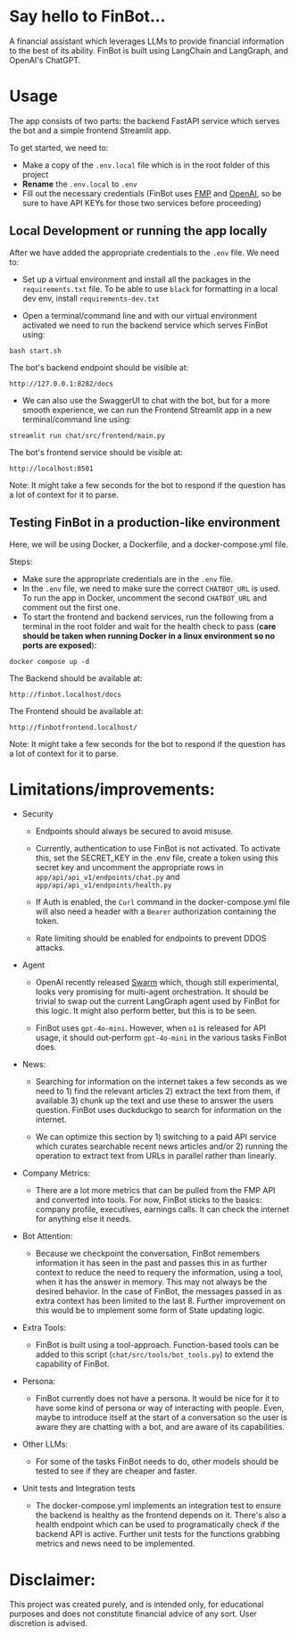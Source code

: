 # Say hello to FinBot...

A financial assistant which leverages LLMs to provide financial information to the best of its ability. FinBot is built using LangChain and LangGraph, and OpenAI's ChatGPT.

# Usage

The app consists of two parts: the backend FastAPI service which serves the bot and a simple frontend Streamlit app.

To get started, we need to:

- Make a copy of the `.env.local` file which is in the root folder of this project
- <strong>Rename</strong> the `.env.local` to `.env`
- Fill out the necessary credentials (FinBot uses [FMP](https://site.financialmodelingprep.com/developer/docs) and [OpenAI](https://platform.openai.com/docs/concepts), so be sure to have API KEYs for those two services before proceeding)

## Local Development or running the app locally

After we have added the appropriate credentials to the `.env` file. We need to:

- Set up a virtual environment and install all the packages in the `requirements.txt` file. To be able to use `black` for formatting in a local dev env, install `requirements-dev.txt`

- Open a terminal/command line and with our virtual environment activated we need to run the backend service which serves FinBot using:

```shell
bash start.sh
```

The bot's backend endpoint should be visible at:

```
http://127.0.0.1:8282/docs
```

- We can also use the SwaggerUI to chat with the bot, but for a more smooth experience, we can run the Frontend Streamlit app in a new terminal/command line using:

```shell
streamlit run chat/src/frontend/main.py
```

The bot's frontend service should be visible at:

```
http://localhost:8501
```

Note: It might take a few seconds for the bot to respond if the question has a lot of context for it to parse.

## Testing FinBot in a production-like environment

Here, we will be using Docker, a Dockerfile, and a docker-compose.yml file.

Steps:

- Make sure the appropriate credentials are in the `.env` file.
- In the `.env` file, we need to make sure the correct `CHATBOT_URL` is used. To run the app in Docker, uncomment the second `CHATBOT_URL` and comment out the first one.
- To start the frontend and backend services, run the following from a terminal in the root folder and wait for the health check to pass (<strong>care should be taken when running Docker in a linux environment so no ports are exposed</strong>):

```shell
docker compose up -d
```

The Backend should be available at:

```text
http://finbot.localhost/docs
```

The Frontend should be available at:

```text
http://finbotfrontend.localhost/
```

Note: It might take a few seconds for the bot to respond if the question has a lot of context for it to parse.

# Limitations/improvements:

- Security

  - Endpoints should always be secured to avoid misuse.
  - Currently, authentication to use FinBot is not activated. To activate this, set the SECRET_KEY in the .env file, create a token using this secret key and uncomment the appropriate rows in `app/api/api_v1/endpoints/chat.py` and `app/api/api_v1/endpoints/health.py`

  - If Auth is enabled, the `Curl` command in the docker-compose.yml file will also need a header with a `Bearer` authorization containing the token.
  - Rate limiting should be enabled for endpoints to prevent DDOS attacks.

- Agent

  - OpenAI recently released [Swarm](https://github.com/openai/swarm) which, though still experimental, looks very promising for multi-agent orchestration. It should be trivial to swap out the current LangGraph agent used by FinBot for this logic. It might also perform better, but this is to be seen.

  - FinBot uses `gpt-4o-mini`. However, when `o1` is released for API usage, it should out-perform `gpt-4o-mini` in the various tasks FinBot does.

- News:

  - Searching for information on the internet takes a few seconds as we need to 1) find the relevant articles 2) extract the text from them, if available 3) chunk up the text and use these to answer the users question. FinBot uses duckduckgo to search for information on the internet.

  - We can optimize this section by 1) switching to a paid API service which curates searchable recent news articles and/or 2) running the operation to extract text from URLs in parallel rather than linearly.

- Company Metrics:

  - There are a lot more metrics that can be pulled from the FMP API and converted into tools. For now, FinBot sticks to the basics: company profile, executives, earnings calls. It can check the internet for anything else it needs.

- Bot Attention:

  - Because we checkpoint the conversation, FinBot remembers information it has seen in the past and passes this in as further context to reduce the need to requery the information, using a tool, when it has the answer in memory. This may not always be the desired behavior. In the case of FinBot, the messages passed in as extra context has been limited to the last 8. Further improvement on this would be to implement some form of State updating logic.

- Extra Tools:

  - FinBot is built using a tool-approach. Function-based tools can be added to this script (`chat/src/tools/bot_tools.py`) to extend the capability of FinBot.

- Persona:

  - FinBot currently does not have a persona. It would be nice for it to have some kind of persona or way of interacting with people. Even, maybe to introduce itself at the start of a conversation so the user is aware they are chatting with a bot, and are aware of its capabilities.

- Other LLMs:

  - For some of the tasks FinBot needs to do, other models should be tested to see if they are cheaper and faster.

- Unit tests and Integration tests
  - The docker-compose.yml implements an integration test to ensure the backend is healthy as the frontend depends on it. There's also a health endpoint which can be used to programatically check if the backend API is active. Further unit tests for the functions grabbing metrics and news need to be implemented.

# Disclaimer:

This project was created purely, and is intended only, for educational purposes and does not constitute financial advice of any sort. User discretion is advised.
